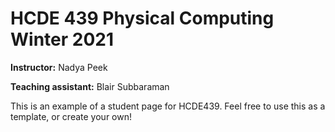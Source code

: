 # HCDE 439 Physical Computing Winter 2021

**Instructor:** Nadya Peek

**Teaching assistant:** Blair Subbaraman

This is an example of a student page for HCDE439. Feel free to use this as a template, or create your own!

